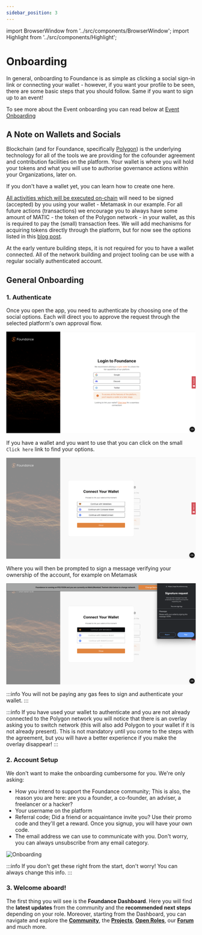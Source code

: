 ```yaml
---
sidebar_position: 3
---
```


import BrowserWindow from '../src/components/BrowserWindow';
import Highlight from '../src/components/Highlight';

# Onboarding

In general, onboarding to Foundance is as simple as clicking a social sign-in link or connecting your wallet - however, if you want your profile to be seen, there are some basic steps that you should follow. Same if you want to sign up to an event!

To see more about the Event onboarding you can read below at [Event Onboarding](#event-onboarding)

## A Note on Wallets and Socials

Blockchain (and for Foundance, specifically [Polygon](https://polygon.technology)) is the underlying technology for all of the tools we are providing for the cofounder agreement and contribution facilities on the platform. Your wallet is where you will hold your tokens and what you will use to authorise governance actions within your Organizations, later on.

If you don't have a wallet yet, you can <Highlight url="https://myterablock.medium.com/how-to-create-or-import-a-metamask-wallet-a551fc2f5a6b" color="#FF7900">learn how to create one here</Highlight>.

[All activities which will be executed on-chain](https://learn.bybit.com/blockchain/off-chain-vs-on-chain-transactions/) will need to be signed (accepted) by you using your wallet - Metamask in our example. For all future actions (transactions) we encourage you to always have some amount of MATIC - the token of the Polygon network - in your wallet, as this is required to pay the (small) transaction fees. We will add mechanisms for acquiring tokens directly through the platform, but for now see the options listed in this [blog post](https://medium.com/prepo/setting-up-metamask-and-getting-eth-matic-on-polygon-step-by-step-guide-fd55147a0f05).

At the early venture building steps, it is not required for you to have a wallet connected. All of the network building and project tooling can be use with a regular socially authenticated account.

## General Onboarding

### 1. Authenticate

Once you open the app, you need to authenticate by choosing one of the social options. Each will direct you to approve the request through the selected platform's own approval flow.

<BrowserWindow url="https://app.foundance.org/authentication">

![Authentication](/img/1-logging-in.png "Authentication")
</BrowserWindow>

If you have a wallet and you want to use that you can click on the small `Click here` link to find your options.
<BrowserWindow url="https://app.foundance.org/authentication">

![Wallet Authentication](/img/1-wallet-overlay.png "Wallet Authentication")
</BrowserWindow>

Where you will then be prompted to sign a message verifying your ownership of the account, for example on Metamask
<BrowserWindow url="https://app.foundance.org/authentication">

![Wallet Authentication](/img/1-sign-transaction.png "Wallet Authentication")
</BrowserWindow>

:::info
You will not be paying any gas fees to sign and authenticate your wallet.
:::

:::info
If you have used your wallet to authenticate and you are not already connected to the Polygon network you will notice that there is an overlay asking you to switch network (this will also add Polygon to your wallet if it is not already present). This is not mandatory until you come to the steps with the agreement, but you will have a better experience if you make the overlay disappear!
:::

### 2. Account Setup

We don't want to make the onboarding cumbersome for you. We're only asking:
- How you intend to support the Foundance community; This is also, the reason you are here: are you a founder, a co-founder, an adviser, a freelancer or a hacker? 
- Your username on the platform
- Referral code; Did a friend or acquaintance invite you? Use their promo code and they'll get a reward. Once you signup, you will have your own code.
- The email address we can use to communicate with you. Don't worry, you can always unsubscribe from any email category.

![Onboarding](0-onboarding-details.png "Onboarding Details")

:::info
If you don't get these right from the start, don't worry! You can always change this info.
:::

### 3. Welcome aboard!
The first thing you will see is the **Foundance Dashboard**. Here you will find the **latest updates** from the community and the **recommended next steps** depending on your role. Moreover, starting from the Dashboard, you can navigate and explore the **[Community](https://app.foundance.org/community)**, the **[Projects](https://app.foundance.org/projects)**, **[Open Roles](https://app.foundance.org/roles)**, our **[Forum](https://app.foundance.org/forum)** and much more. 